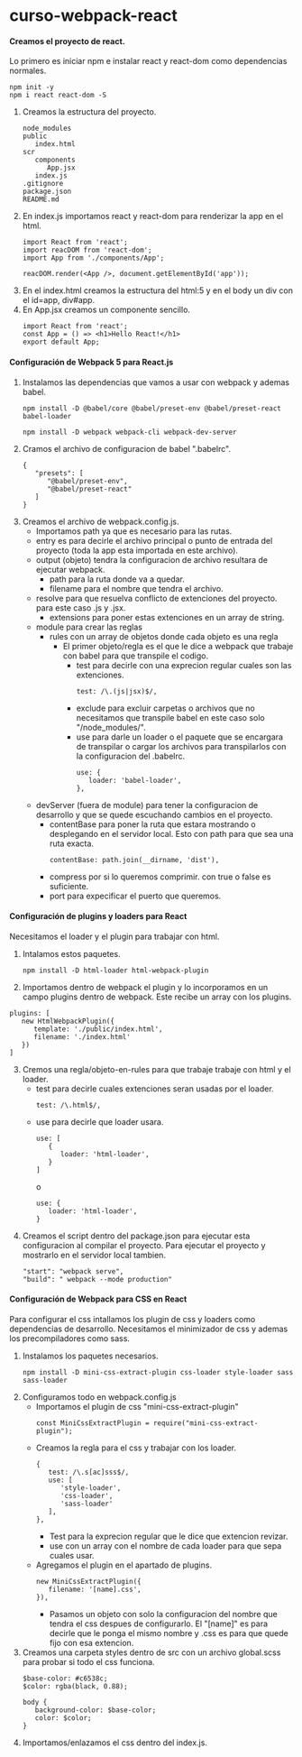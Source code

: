 # curso-webpack-react
#### Creamos el proyecto de react.
Lo primero es iniciar npm e instalar react y react-dom como dependencias normales.
   ~~~
   npm init -y
   npm i react react-dom -S
   ~~~
1. Creamos la estructura del proyecto.
   ~~~
   node_modules
   public
      index.html
   scr
      components
         App.jsx
      index.js
   .gitignore
   package.json
   README.md
   ~~~
2. En index.js importamos react y react-dom para renderizar la app en el html.
   ~~~
   import React from 'react';
   import reacDOM from 'react-dom';
   import App from './components/App';

   reacDOM.render(<App />, document.getElementById('app'));
   ~~~
3. En el index.html creamos la estructura del html:5 y en el body un div con el id=app, div#app.
4. En App.jsx creamos un componente sencillo.
   ~~~
   import React from 'react';
   const App = () => <h1>Hello React!</h1>
   export default App;
   ~~~
#### Configuración de Webpack 5 para React.js
1. Instalamos las dependencias que vamos a usar con webpack y ademas babel.
   ~~~
   npm install -D @babel/core @babel/preset-env @babel/preset-react babel-loader
   ~~~
   ~~~
   npm install -D webpack webpack-cli webpack-dev-server
   ~~~
2. Cramos el archivo de configuracion de babel ".babelrc".
   ~~~
   {
      "presets": [
         "@babel/preset-env",
         "@babel/preset-react"
      ]
   }
   ~~~
2. Creamos el archivo de webpack.config.js.
   - Importamos path ya que es necesario para las rutas.
   - entry es para decirle el archivo principal o punto de entrada del proyecto (toda la app esta importada en este archivo).
   - output (objeto) tendra la configuracion de archivo resultara de ejecutar webpack.
      - path para la ruta donde va a quedar.
      - filename para el nombre que tendra el archivo.
   - resolve para que resuelva conflicto de extenciones del proyecto. para este caso .js y .jsx.
      - extensions para poner estas extenciones en un array de string.
   - module para crear las reglas
      - rules con un array de objetos donde cada objeto es una regla
         - El primer objeto/regla es el que le dice a webpack que trabaje con babel para que transpile el codigo.
            - test para decirle con una exprecion regular cuales son las extenciones.
               ~~~
               test: /\.(js|jsx)$/,
               ~~~
            - exclude para excluir carpetas o archivos que no necesitamos que transpile babel en este caso solo "/node_modules/".
            - use para darle un loader o el paquete que se encargara de transpilar o cargar los archivos para transpilarlos con la configuracion del .babelrc.
               ~~~
               use: {
                  loader: 'babel-loader',
               },
               ~~~
   - devServer (fuera de module) para tener la configuracion de desarrollo y que se quede escuchando cambios en el proyecto.
      - contentBase para poner la ruta que estara mostrando o desplegando en el servidor local. Esto con path para que sea una ruta exacta.
         ~~~
         contentBase: path.join(__dirname, 'dist'),
         ~~~
      - compress por si lo queremos comprimir. con true o false es suficiente.
      - port para expecificar el puerto que queremos.
#### Configuración de plugins y loaders para React
Necesitamos el loader y el plugin para trabajar con html.
1. Intalamos estos paquetes.
   ~~~
   npm install -D html-loader html-webpack-plugin
   ~~~
2.  Importamos dentro de webpack el plugin y lo incorporamos en un campo plugins dentro de webpack. Este recibe un array con los plugins.
   ~~~
   plugins: [
      new HtmlWebpackPlugin({
         template: './public/index.html',
         filename: './index.html'
      })
   ]
   ~~~
3. Cremos una regla/objeto-en-rules para que trabaje trabaje con html y el loader.
   - test para decirle cuales extenciones seran usadas por el loader.
      ~~~
      test: /\.html$/,
      ~~~
   - use para decirle que loader usara.
      ~~~
      use: [
         {
            loader: 'html-loader',
         }
      ]
      ~~~
      o
      ~~~
      use: {
         loader: 'html-loader',
      }
      ~~~
4. Creamos el script dentro del package.json para ejecutar esta configuracion al compilar el proyecto. Para ejecutar el proyecto y mostrarlo en el servidor local tambien.
   ~~~
   "start": "webpack serve",
   "build": " webpack --mode production"
   ~~~
#### Configuración de Webpack para CSS en React
Para configurar el css intallamos los plugin de css y loaders como dependencias de desarrollo. Necesitamos el minimizador de css y ademas los precompiladores como sass.
1. Instalamos los paquetes necesarios.
   ~~~
   npm install -D mini-css-extract-plugin css-loader style-loader sass sass-loader
   ~~~
2. Configuramos todo en webpack.config.js
   - Importamos el plugin de css "mini-css-extract-plugin"
      ~~~
      const MiniCssExtractPlugin = require("mini-css-extract-plugin");
      ~~~
   - Creamos la regla para el css y trabajar con los loader.
      ~~~
      {
         test: /\.s[ac]sss$/,
         use: [
            'style-loader',
            'css-loader',
            'sass-loader'
         ],
      },
      ~~~
      - Test para la exprecion regular que le dice que extencion revizar.
      - use con un array con el nombre de cada loader para que sepa cuales usar.
   - Agregamos el plugin en el apartado de plugins.
      ~~~
      new MiniCssExtractPlugin({
         filename: '[name].css',
      }),
      ~~~
      - Pasamos un objeto con solo la configuracion del nombre que tendra el css despues de configurarlo. El "[name]" es para decirle que le ponga el mismo nombre y .css es para que quede fijo con esa extencion.
3. Creamos una carpeta styles dentro de src con un archivo global.scss para probar si todo el css funciona.
   ~~~
   $base-color: #c6538c;
   $color: rgba(black, 0.88);

   body {
      background-color: $base-color;
      color: $color;
   }
   ~~~
4. Importamos/enlazamos el css dentro del index.js.